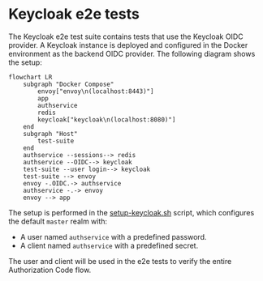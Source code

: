 # Keycloak e2e tests

The Keycloak e2e test suite contains tests that use the Keycloak OIDC provider. A
Keycloak instance is deployed and configured in the Docker environment as the backend
OIDC provider. The following diagram shows the setup:

```mermaid
flowchart LR
    subgraph "Docker Compose"
        envoy["envoy\n(localhost:8443)"]
        app
        authservice
        redis
        keycloak["keycloak\n(localhost:8080)"]
    end
    subgraph "Host"
        test-suite
    end
    authservice --sessions--> redis
    authservice --OIDC--> keycloak
    test-suite --user login--> keycloak
    test-suite --> envoy
    envoy -.OIDC.-> authservice
    authservice -.-> envoy
    envoy --> app
```

The setup is performed in the [setup-keycloak.sh](setup-keycloak.sh) script, which  configures the default
`master` realm with:

* A user named `authservice` with a predefined password.
* A client named `authservice` with a predefined secret.

The user and client will be used in the e2e tests to verify the entire Authorization Code flow.
